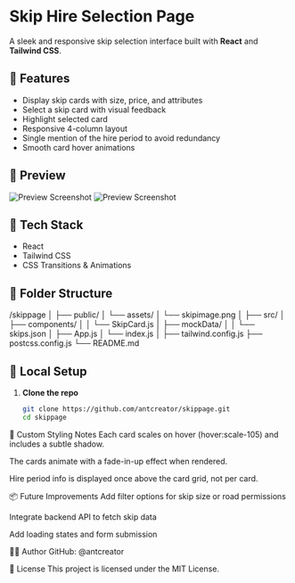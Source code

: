 # Skip Hire Selection Page

A sleek and responsive skip selection interface built with **React** and **Tailwind CSS**.

## 🚀 Features

- Display skip cards with size, price, and attributes
- Select a skip card with visual feedback
- Highlight selected card
- Responsive 4-column layout
- Single mention of the hire period to avoid redundancy
- Smooth card hover animations

## 📸 Preview

![Preview Screenshot](./assets/skip1.jpg)
![Preview Screenshot](./assets/skip2.jpg)

## 🧰 Tech Stack

- React
- Tailwind CSS
- CSS Transitions & Animations

## 📁 Folder Structure

/skippage
│
├── public/
│ └── assets/
│ └── skipimage.png
│
├── src/
│ ├── components/
│ │ └── SkipCard.js
│ ├── mockData/
│ │ └── skips.json
│ ├── App.js
│ └── index.js
│
├── tailwind.config.js
├── postcss.config.js
└── README.md

## 🧪 Local Setup

1. **Clone the repo**
   ```bash
   git clone https://github.com/antcreator/skippage.git
   cd skippage

🔧 Custom Styling Notes
Each card scales on hover (hover:scale-105) and includes a subtle shadow.

The cards animate with a fade-in-up effect when rendered.

Hire period info is displayed once above the card grid, not per card.

📦 Future Improvements
Add filter options for skip size or road permissions

Integrate backend API to fetch skip data

Add loading states and form submission

👨‍💻 Author
GitHub: @antcreator

📄 License
This project is licensed under the MIT License.